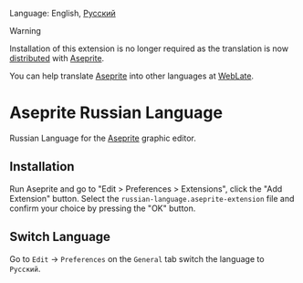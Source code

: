 Language: English, [Русский](README.ru.md)

> [!WARNING]
> Installation of this extension is no longer required as the translation is now [distributed](https://github.com/aseprite/strings) with [Aseprite](https://github.com/aseprite/aseprite).
>
> You can help translate [Aseprite](https://github.com/aseprite/aseprite) into other languages ​​at [WebLate](https://hosted.weblate.org/projects/aseprite/aseprite/).

# Aseprite Russian Language
Russian Language for the [Aseprite](https://github.com/aseprite/aseprite) graphic editor.

## Installation
Run Aseprite and go to "Edit > Preferences > Extensions", click the "Add Extension" button. Select the `russian-language.aseprite-extension` file and confirm your choice by pressing the "OK" button.

## Switch Language
Go to `Edit` -> `Preferences` on the `General` tab switch the language to `Русский`.
